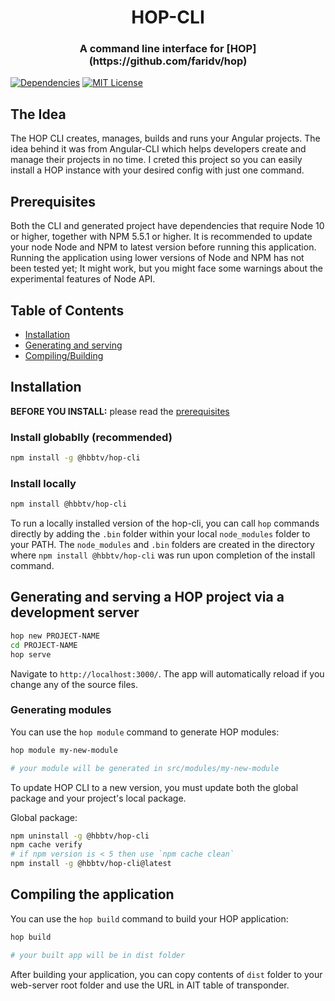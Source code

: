 <h1 align="center">HOP-CLI</h1>
<h3 align="center">A command line interface for [HOP](https://github.com/faridv/hop)</h3>

[![Dependencies](https://david-dm.org/faridv/hop-cli/status.svg)](https://david-dm.org/faridv/hop-cli)
[![MIT License](https://img.shields.io/badge/license-MIT-blue.svg?style=flat)](https://github.com/faridv/hop-cli/raw/master/LICENSE)

## The Idea
The HOP CLI creates, manages, builds and runs your Angular projects. The idea behind it was from Angular-CLI which helps developers create and manage their projects in no time. I creted this project so you can easily install a HOP instance with your desired config with just one command.

## Prerequisites

Both the CLI and generated project have dependencies that require Node 10 or higher, together
with NPM 5.5.1 or higher. It is recommended to update your node Node and NPM to latest version before running this application.
Running the application using lower versions of Node and NPM has not been tested yet; It might work, but you might face some warnings about the experimental features of Node API.

## Table of Contents

* [Installation](#installation)
* [Generating and serving](#generating-and-serving-a-hop-project-via-a-development-server)
* [Compiling/Building](#compiling-the-application)

## Installation

**BEFORE YOU INSTALL:** please read the [prerequisites](#prerequisites)

### Install globablly (recommended)
```bash
npm install -g @hbbtv/hop-cli
```

### Install locally
```bash
npm install @hbbtv/hop-cli
```

To run a locally installed version of the hop-cli, you can call `hop` commands directly by adding the `.bin` folder within your local `node_modules` folder to your PATH. The `node_modules` and `.bin` folders are created in the directory where `npm install @hbbtv/hop-cli` was run upon completion of the install command.

## Generating and serving a HOP project via a development server

```bash
hop new PROJECT-NAME
cd PROJECT-NAME
hop serve
```
Navigate to `http://localhost:3000/`. The app will automatically reload if you change any of the source files.

### Generating modules

You can use the `hop module` command to generate HOP modules:

```bash
hop module my-new-module

# your module will be generated in src/modules/my-new-module
```

To update HOP CLI to a new version, you must update both the global package and your project's local package.

Global package:
```bash
npm uninstall -g @hbbtv/hop-cli
npm cache verify
# if npm version is < 5 then use `npm cache clean`
npm install -g @hbbtv/hop-cli@latest
```

## Compiling the application

You can use the `hop build` command to build your HOP application:

```bash
hop build

# your built app will be in dist folder
```

After building your application, you can copy contents of `dist` folder to your web-server root folder and use the URL in AIT table of transponder.
